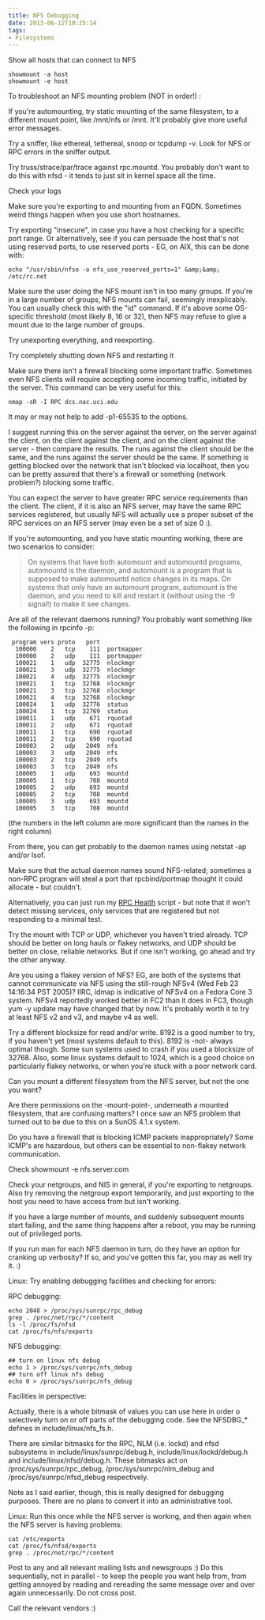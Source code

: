 ```yaml
---
title: NFS Debugging
date: 2013-06-12T10:25:14
tags:
- Filesystems
---
```


Show all hosts that can connect to NFS

    showmount -a host
    showmount -e host

To troubleshoot an NFS mounting problem (NOT in order!) :

If you're automounting, try static mounting of the same filesystem,
to a different mount point, like /mnt/nfs or /mnt.  It'll probably give
more useful error messages.

Try a sniffer, like ethereal, tethereal, snoop or tcpdump -v.  Look
for NFS or RPC errors in the sniffer output.

Try truss/strace/par/trace
against rpc.mountd.  You probably don't want to do this with nfsd - it
tends to just sit in kernel space all the time.

Check your logs

Make sure you're exporting to and mounting from an FQDN.  Sometimes
weird things happen when you use short hostnames.

Try exporting "insecure", in case you have a host checking for a
specific port range.  Or alternatively, see if you can persuade the host
that's not using reserved ports, to use reserved ports - EG, on
AIX, this can be done with:

    echo "/usr/sbin/nfso -o nfs_use_reserved_ports=1" &amp;&amp; /etc/rc.net

Make sure the user doing the NFS mount isn't in too many groups.  If
you're in a large number of groups, NFS mounts can fail, seemingly
inexplicably.  You can usually check this with the "id" command.
If it's above some OS-specific
threshold (most likely 8, 16 or 32), then NFS may refuse to give a mount
due to the large number of groups.

Try unexporting everything, and reexporting.

Try completely shutting down NFS and restarting it

Make sure there isn't a firewall blocking some important traffic.
Sometimes even NFS clients will require accepting some incoming traffic,
initiated by the server.  This command can be very useful for this:

    nmap -sR -I RPC dcs.nac.uci.edu

It may or may not help to add -p1-65535 to the options.

I suggest running this on the server against the server, on the server
against the client, on the client against the client, and on the client
against the server - then compare the results.  The runs against the
client should be the same, and the runs against the server should be the
same.  If something is getting blocked over the network that isn't
blocked via localhost, then you can be pretty assured that there's a
firewall or something (network problem?) blocking some traffic.

You can expect the server to have greater RPC service requirements than the
client.  The client, if it is also an NFS server, may have the same RPC
services registered, but usually NFS will actually use a proper
subset of the RPC services on an NFS server (may even be a set of size 0
:).

If you're automounting, and you have static mounting working, there
are two scenarios to consider:

> On systems that have both automount and automountd programs,
> automountd is the daemon, and automount is a program that is supposed
> to make automountd notice changes in its maps.
> On systems that only have an automount program, automount is the
> daemon, and you need to kill and restart it (without</i> using the
> -9 signal!) to make it see changes.

Are all of the relevant daemons running?  You probably want something
like the following in rpcinfo -p:

     program vers proto   port
      100000    2   tcp    111  portmapper
      100000    2   udp    111  portmapper
      100021    1   udp  32775  nlockmgr
      100021    3   udp  32775  nlockmgr
      100021    4   udp  32775  nlockmgr
      100021    1   tcp  32768  nlockmgr
      100021    3   tcp  32768  nlockmgr
      100021    4   tcp  32768  nlockmgr
      100024    1   udp  32776  status
      100024    1   tcp  32769  status
      100011    1   udp    671  rquotad
      100011    2   udp    671  rquotad
      100011    1   tcp    690  rquotad
      100011    2   tcp    690  rquotad
      100003    2   udp   2049  nfs
      100003    3   udp   2049  nfs
      100003    2   tcp   2049  nfs
      100003    3   tcp   2049  nfs
      100005    1   udp    693  mountd
      100005    1   tcp    708  mountd
      100005    2   udp    693  mountd
      100005    2   tcp    708  mountd
      100005    3   udp    693  mountd
      100005    3   tcp    708  mountd

(the numbers in the left column are more significant than the names in
the right column)

From there, you can get probably to the daemon names using netstat -ap
and/or lsof.

Make sure that the actual daemon names sound NFS-related; sometimes a
non-RPC program will steal a port that rpcbind/portmap thought it could
allocate - but couldn't.

Alternatively, you can just run my [RPC Health](http://stromberg.dnsalias.org/~dstromberg/rpc-health.html)
script - but note that it won't detect missing services, only services
that are registered but not responding to a minimal test.

Try the mount with TCP or UDP, whichever you haven't tried already.
TCP should be better on long hauls or flakey networks, and UDP should be
better on close, reliable networks.  But if one isn't working, go ahead
and try the other anyway.

Are you using a flakey version of NFS?  EG, are both of the systems that
cannot communicate via NFS using the still-rough NFSv4 (Wed Feb 23
14:16:34 PST 2005)?  IIRC, idmap is indicative of NFSv4 on a Fedora Core
3 system.  NFSv4 reportedly worked better in FC2 than it does in FC3,
though yum -y update may have changed that by now.  It's probably worth
it to try at least NFS v2 and v3, and maybe v4 as well.

Try a different blocksize for read and/or write.  8192 is a good
number to try, if you haven't yet (most systems default to this).  8192
is -not- always optimal though.  Some sun systems used to crash if you
used a blocksize of 32768.  Also, some linux systems default to 1024,
which is a good choice on particularly flakey networks, or when you're
stuck with a poor network card.

Can you mount a different filesystem from the NFS server, but not the
one you want?

Are there permissions on the -mount-point-, underneath a mounted
filesystem, that are confusing matters?  I once saw an NFS problem that
turned out to be due to this on a SunOS 4.1.x system.

Do you have a firewall that is blocking ICMP packets inappropriately?
Some ICMP's are hazardous, but others can be essential to non-flakey
network communication.

Check showmount -e nfs.server.com

Check your netgroups, and NIS in general, if you're exporting to
netgroups.  Also try removing the netgroup export temporarily, and just
exporting to the host you need to have access from but isn't working.

If you have a large number of mounts, and suddenly subsequent mounts
start failing, and the same thing happens after a reboot, you may be
running out of privileged ports.

If you run man for each NFS daemon in turn, do they have an option for
cranking up verbosity?  If so, and you've gotten this far, you may as
well try it.  :)

Linux: Try enabling debugging facilities and checking for errors:

RPC debugging:

    echo 2048 > /proc/sys/sunrpc/rpc_debug
    grep . /proc/net/rpc/*/content
    ls -l /proc/fs/nfsd
    cat /proc/fs/nfs/exports

NFS debugging:

    ## turn on linux nfs debug
    echo 1 > /proc/sys/sunrpc/nfs_debug
    ## turn off linux nfs debug
    echo 0 > /proc/sys/sunrpc/nfs_debug

Facilities in perspective:

Actually, there is a whole bitmask of values you can use here in order
o selectively turn on or off parts of the debugging code.
See the NFSDBG_* defines in include/linux/nfs_fs.h.

There are similar bitmasks for the RPC, NLM (i.e. lockd) and nfsd
subsystems in include/linux/sunrpc/debug.h, include/linux/lockd/debug.h
and include/linux/nfsd/debug.h. These bitmasks act
on /proc/sys/sunrpc/rpc_debug, /proc/sys/sunrpc/nlm_debug
and /proc/sys/sunrpc/nfsd_debug respectively.

Note as I said earlier, though, this is really designed for debugging
purposes. There are no plans to convert it into an administrative tool.

Linux: Run this once while the NFS server is working, and then again when
the NFS server is having problems:

```
cat /etc/exports
cat /proc/fs/nfsd/exports
grep . /proc/net/rpc/*/content
```

Post to any and all relevant mailing lists and newsgroups :)  Do
this sequentially, not in parallel - to keep the people you want help
from, from getting annoyed by reading and rereading the same message
over and over again unnecessarily.  Do not cross post.

Call the relevant vendors :)
